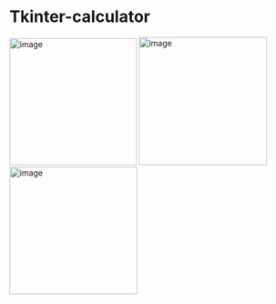 # Tkinter-calculator



<img width="223" alt="image" src="https://github.com/ik339/Tkinter-calculator/assets/99621737/a64ae63e-1184-4dfd-b418-bda0dac0ec0b">

<img width="225" alt="image" src="https://github.com/ik339/Tkinter-calculator/assets/99621737/957365a6-7ee1-4c61-a5b4-b00ba6b7b661">

<img width="224" alt="image" src="https://github.com/ik339/Tkinter-calculator/assets/99621737/b0bac52c-6e6f-4e93-969b-e891ce34e0de">
